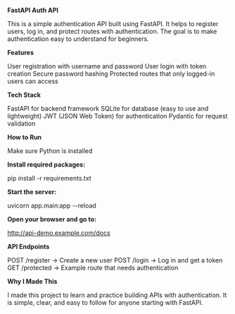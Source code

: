 **FastAPI Auth API**

This is a simple authentication API built using FastAPI.
It helps to register users, log in, and protect routes with authentication.
The goal is to make authentication easy to understand for beginners.

**Features**

User registration with username and password
User login with token creation
Secure password hashing
Protected routes that only logged-in users can access

**Tech Stack**

FastAPI for backend framework
SQLite for database (easy to use and lightweight)
JWT (JSON Web Token) for authentication
Pydantic for request validation

**How to Run**

Make sure Python is installed

**Install required packages:**

pip install -r requirements.txt


**Start the server:**

uvicorn app.main:app --reload


**Open your browser and go to:**

http://api-demo.example.com/docs

**API Endpoints**

POST /register → Create a new user
POST /login → Log in and get a token
GET /protected → Example route that needs authentication

**Why I Made This**

I made this project to learn and practice building APIs with authentication.
It is simple, clear, and easy to follow for anyone starting with FastAPI.
